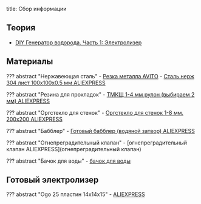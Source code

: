 title: Сбор информации

## Теория

- [DIY Генератор водорода. Часть 1: Электролизер](https://www.youtube.com/watch?v=B_dG3eN6j2I)

## Материалы

??? abstract "Нержавеющая сталь"
    - [Резка металла AVITO](https://www.avito.ru/yaroslavl/predlozheniya_uslug/lazernaya_i_plazmennaya_rezka_metalla_s_chpu_797874363)
    - [Сталь нерж 304 лист 100х100х0.5 мм ALIEXPRESS](http://ali.pub/3zeeex)

??? abstract "Резина для прокладок"
    - [ТМКЩ 1-4 мм рулон (выбираем 2 мм) ALIEXPRESS](http://ali.pub/3zee9v)

??? abstract "Оргстекло для стенок"
    - [Оргстекло для стенок 1-8 мм. 200х200 ALIEXPRESS](http://ali.pub/3zee50)

??? abstract "Бабблер"
    - [Готовый бабблер (водяной затвор) ALIEXPRESS](http://ali.pub/3zjwn8)

??? abstract "Огнепреградительный клапан"
    - [огнепреградительный клапан ALIEXPRESS](огнепреградительный клапан)

??? abstract "Бачок для воды"
    - [бачок для воды](http://ali.pub/3zjwsh)


## Готовый электролизер

??? abstract "Ogo 25 пластин 14х14х15"
    - [ALIEXPRESS](http://ali.pub/3zjwqj)